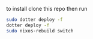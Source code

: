 
to install clone this repo then run 
```bash
sudo dotter deploy -f
dotter deploy -f
sudo nixos-rebuild switch
```

